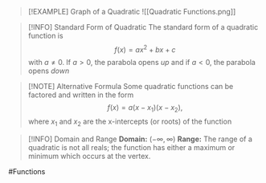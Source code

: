 
> [!EXAMPLE] Graph of a Quadratic
![[Quadratic Functions.png]]

> [!INFO] Standard Form of Quadratic
The standard form of a quadratic function is $$
f(x)=ax^2+bx+c
$$ with $a\ne0.$ If $a>0$, the parabola opens *up* and if $a<0$, the parabola opens *down*

> [!NOTE] Alternative Formula
> Some quadratic functions can be factored and written in the form $$
f(x)=a(x-x_{1})(x-x_{2}),$$
where $x_1$ and $x_2$ are the x-intercepts (or roots) of the function

> [!INFO] Domain and Range
> **Domain:** $(-\infty,\infty)$
> **Range:** The range of a quadratic is not all reals; the function has either a maximum or minimum which occurs at the vertex.



#Functions 

